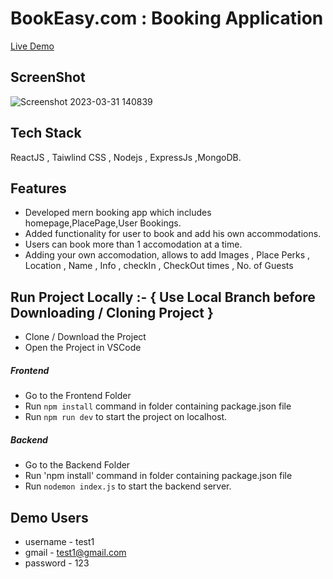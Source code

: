 # BookEasy.com : Booking Application  

[Live Demo](https://weather-application-snowy.vercel.app/)

## ScreenShot
![Screenshot 2023-03-31 140839](https://user-images.githubusercontent.com/100838996/229088415-913eab70-43e5-45b3-9088-462caf592a50.png)

## Tech Stack 
ReactJS , Taiwlind CSS , Nodejs , ExpressJs ,MongoDB.

## Features 
- Developed mern booking app which includes homepage,PlacePage,User Bookings.
- Added functionality for user to book and add his own accommodations.
- Users can book more than 1 accomodation at a time.
- Adding your own accomodation, allows to add Images , Place Perks , Location , Name , Info , checkIn , CheckOut times , No. of Guests


## Run Project Locally :- { Use Local Branch before Downloading / Cloning Project }
- Clone / Download the Project 
- Open the Project in VSCode 

##### Frontend
- Go to the Frontend Folder
- Run `npm install` command in folder containing package.json file 
- Run `npm run dev` to start the project on localhost.

##### Backend 
- Go to the Backend Folder 
- Run 'npm install' command in folder containing package.json file
- Run `nodemon index.js` to start the backend server.

## Demo Users
  - username - test1
  - gmail - test1@gmail.com
  - password - 123
